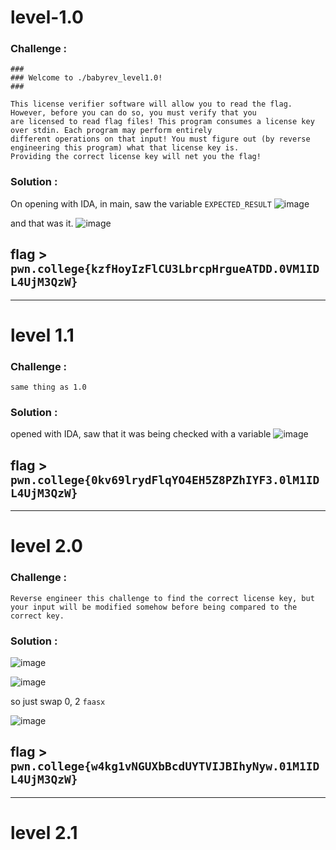 # level-1.0

### Challenge : 

```
###
### Welcome to ./babyrev_level1.0!
###

This license verifier software will allow you to read the flag. However, before you can do so, you must verify that you
are licensed to read flag files! This program consumes a license key over stdin. Each program may perform entirely
different operations on that input! You must figure out (by reverse engineering this program) what that license key is.
Providing the correct license key will net you the flag!

```

### Solution :

On opening with IDA, in main, saw the variable `EXPECTED_RESULT`
![image](https://github.com/IC3lemon/pwncollege/assets/150153966/10e7769f-ce68-483e-af26-4da9b133dda1)

and that was it.
![image](https://github.com/IC3lemon/pwncollege/assets/150153966/4da3cc72-b6ee-4647-a9bb-12472b7622f2)

## flag > `pwn.college{kzfHoyIzFlCU3LbrcpHrgueATDD.0VM1IDL4UjM3QzW}`

***

# level 1.1

### Challenge : 

```
same thing as 1.0
```

### Solution : 

opened with IDA, saw that it was being checked with a variable 
![image](https://github.com/IC3lemon/pwncollege/assets/150153966/0443ede1-02ae-4785-8a75-c57cf94e1129)

## flag > `pwn.college{0kv69lrydFlqYO4EH5Z8PZhIYF3.0lM1IDL4UjM3QzW}`

***

# level 2.0

### Challenge :

```
Reverse engineer this challenge to find the correct license key, but your input will be modified somehow before being compared to the correct key.
```

### Solution : 

![image](https://github.com/IC3lemon/pwncollege/assets/150153966/179266fc-0898-4f79-94b6-4a9cf930d28b)

![image](https://github.com/IC3lemon/pwncollege/assets/150153966/2d2ab886-e8de-4c5e-9387-5a085e4f0e3b)

so just swap 0, 2
`faasx`

![image](https://github.com/IC3lemon/pwncollege/assets/150153966/508575cc-9dd2-4b53-a083-21d39dc18af3)

## flag > `pwn.college{w4kg1vNGUXbBcdUYTVIJBIhyNyw.01M1IDL4UjM3QzW}`

***

# level 2.1
